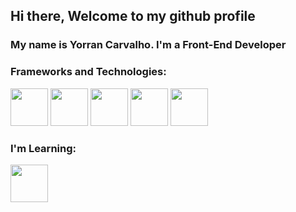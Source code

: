## Hi there, Welcome to my github profile
### My name is Yorran Carvalho. I'm a Front-End Developer



### Frameworks and Technologies:
<img src="https://cdn.jsdelivr.net/gh/devicons/devicon/icons/react/react-original.svg" width="60" height="60" /> <img src="https://cdn.jsdelivr.net/gh/devicons/devicon/icons/nextjs/nextjs-original.svg" width="60" height="60" /> <img src="https://cdn.jsdelivr.net/gh/devicons/devicon/icons/html5/html5-original.svg" width="60" height="60" />
<img src="https://cdn.jsdelivr.net/gh/devicons/devicon/icons/typescript/typescript-original.svg" width="60" height="60" /> 
<img src="https://cdn.jsdelivr.net/gh/devicons/devicon/icons/git/git-original.svg" width="60" height="60" />
          


### I'm Learning:
<img src="https://cdn.jsdelivr.net/gh/devicons/devicon/icons/perl/perl-original.svg" width="60" height="60" /> 
          

<!--
**YorranCarvalho/YorranCarvalho** is a ✨ _special_ ✨ repository because its `README.md` (this file) appears on your GitHub profile.

Here are some ideas to get you started:

- 🔭 I’m currently working on ...
- 🌱 I’m currently learning ...
- 👯 I’m looking to collaborate on ...
- 🤔 I’m looking for help with ...
- 💬 Ask me about ...
- 📫 How to reach me: ...
- 😄 Pronouns: ...
- ⚡ Fun fact: ...
-->
